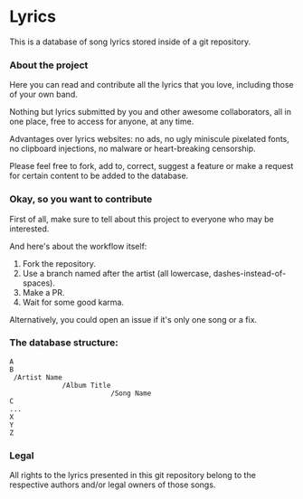 # Lyrics

This is a database of song lyrics stored inside of a git repository.


### About the project

Here you can read and contribute all the lyrics that you love,
including those of your own band.

Nothing but lyrics submitted by you and other awesome collaborators,
all in one place, free to access for anyone, at any time.

Advantages over lyrics websites:
no ads, no ugly miniscule pixelated fonts,
no clipboard injections, no malware or heart-breaking censorship.

Please feel free to fork, add to, correct, suggest a feature or make a request
for certain content to be added to the database.


### Okay, so you want to contribute

First of all, make sure to tell about this project to everyone who may be interested.

And here's about the workflow itself:

1. Fork the repository.
2. Use a branch named after the artist (all lowercase, dashes-instead-of-spaces).
3. Make a PR.
4. Wait for some good karma.

Alternatively, you could open an issue if it's only one song or a fix.

### The database structure:

```
A
B
 /Artist Name
             /Album Title
                         /Song Name
C
...
X
Y
Z
```


### Legal

All rights to the lyrics presented in this git repository belong to the
respective authors and/or legal owners of those songs.
